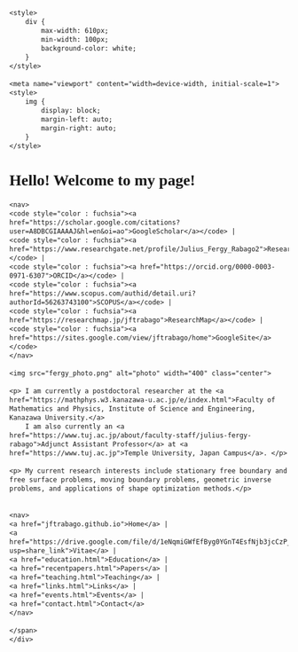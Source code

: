 <!-- Basic HTML Structure -->
<html>
<head>
    <meta charset="UTF-8">
    <title>About Me</title>

    <style>
        div {
            max-width: 610px;
            min-width: 100px;
            background-color: white;
        }
    </style>

    <meta name="viewport" content="width=device-width, initial-scale=1">
    <style>
        img {
            display: block;
            margin-left: auto;
            margin-right: auto;
        }
    </style>
</head>

<body>
    <div>
    <span style="font-family: Times New Roman">
    <h1>Hello! Welcome to my page!</h1>

    <nav>
    <code style="color : fuchsia"><a href="https://scholar.google.com/citations?user=A8DBCGIAAAAJ&hl=en&oi=ao">GoogleScholar</a></code> |
    <code style="color : fuchsia"><a href="https://www.researchgate.net/profile/Julius_Fergy_Rabago2">ResearchGate</a></code> |
    <code style="color : fuchsia"><a href="https://orcid.org/0000-0003-0971-6307">ORCID</a></code> |	
    <code style="color : fuchsia"><a href="https://www.scopus.com/authid/detail.uri?authorId=56263743100">SCOPUS</a></code> |
    <code style="color : fuchsia"><a href="https://researchmap.jp/jftrabago">ResearchMap</a></code> |
    <code style="color : fuchsia"><a href="https://sites.google.com/view/jftrabago/home">GoogleSite</a></code>
    </nav>
    
    <img src="fergy_photo.png" alt="photo" width="400" class="center">
    
    <p> I am currently a postdoctoral researcher at the <a href="https://mathphys.w3.kanazawa-u.ac.jp/e/index.html">Faculty of Mathematics and Physics, Institute of Science and Engineering, Kanazawa University.</a>
        I am also currently an <a href="https://www.tuj.ac.jp/about/faculty-staff/julius-fergy-rabago">Adjunct Assistant Professor</a> at <a href="https://www.tuj.ac.jp">Temple University, Japan Campus</a>. </p>

    <p> My current research interests include stationary free boundary and free surface problems, moving boundary problems, geometric inverse problems, and applications of shape optimization methods.</p>


    <nav>
    <a href="jftrabago.github.io">Home</a> |
    <a href="https://drive.google.com/file/d/1eNqmiGWfEfByg0YGnT4EsfNjb3jcCzP_/view?usp=share_link">Vitae</a> |
    <a href="education.html">Education</a> |	
    <a href="recentpapers.html">Papers</a> |
    <a href="teaching.html">Teaching</a> |
    <a href="links.html">Links</a> |
    <a href="events.html">Events</a> |
    <a href="contact.html">Contact</a>
    </nav>

    </span>
    </div>
</body>

</html>
